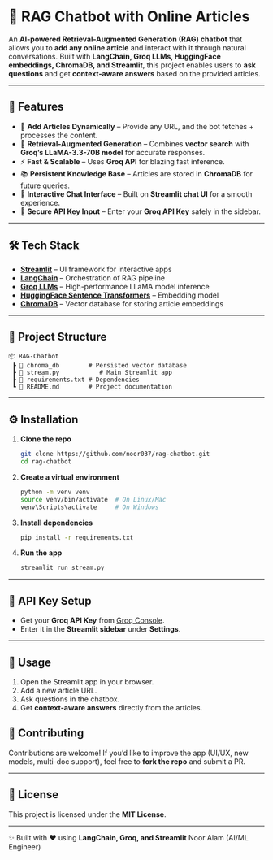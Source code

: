 # 📖 RAG Chatbot with Online Articles

An **AI-powered Retrieval-Augmented Generation (RAG) chatbot** that allows you to **add any online article** and interact with it through natural conversations.
Built with **LangChain, Groq LLMs, HuggingFace embeddings, ChromaDB, and Streamlit**, this project enables users to **ask questions** and get **context-aware answers** based on the provided articles.

---

## 🚀 Features

* 🔗 **Add Articles Dynamically** – Provide any URL, and the bot fetches + processes the content.
* 🧠 **Retrieval-Augmented Generation** – Combines **vector search** with **Groq’s LLaMA-3.3-70B model** for accurate responses.
* ⚡ **Fast & Scalable** – Uses **Groq API** for blazing fast inference.
* 📚 **Persistent Knowledge Base** – Articles are stored in **ChromaDB** for future queries.
* 💬 **Interactive Chat Interface** – Built on **Streamlit chat UI** for a smooth experience.
* 🔑 **Secure API Key Input** – Enter your **Groq API Key** safely in the sidebar.

---

## 🛠️ Tech Stack

* **[Streamlit](https://streamlit.io/)** – UI framework for interactive apps
* **[LangChain](https://www.langchain.com/)** – Orchestration of RAG pipeline
* **[Groq LLMs](https://groq.com/)** – High-performance LLaMA model inference
* **[HuggingFace Sentence Transformers](https://huggingface.co/sentence-transformers/all-MiniLM-L6-v2)** – Embedding model
* **[ChromaDB](https://www.trychroma.com/)** – Vector database for storing article embeddings

---

## 📂 Project Structure

```
📦 RAG-Chatbot
 ┣ 📂 chroma_db        # Persisted vector database
 ┣ 📜 stream.py           # Main Streamlit app
 ┣ 📜 requirements.txt # Dependencies
 ┗ 📜 README.md        # Project documentation
```

---

## ⚙️ Installation

1. **Clone the repo**

   ```bash
   git clone https://github.com/noor037/rag-chatbot.git
   cd rag-chatbot
   ```

2. **Create a virtual environment**

   ```bash
   python -m venv venv
   source venv/bin/activate  # On Linux/Mac
   venv\Scripts\activate     # On Windows
   ```

3. **Install dependencies**

   ```bash
   pip install -r requirements.txt
   ```

4. **Run the app**

   ```bash
   streamlit run stream.py
   ```

---

## 🔑 API Key Setup

* Get your **Groq API Key** from [Groq Console](https://console.groq.com/).
* Enter it in the **Streamlit sidebar** under **Settings**.

---

## 🎯 Usage

1. Open the Streamlit app in your browser.
2. Add a new article URL.
3. Ask questions in the chatbox.
4. Get **context-aware answers** directly from the articles.


## 🤝 Contributing

Contributions are welcome!
If you’d like to improve the app (UI/UX, new models, multi-doc support), feel free to **fork the repo** and submit a PR.

---

## 📜 License

This project is licensed under the **MIT License**.

---

✨ Built with ❤️ using **LangChain, Groq, and Streamlit**
Noor Alam 
(AI/ML Engineer)

